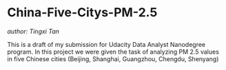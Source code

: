 # China-Five-Citys-PM-2.5

*author: Tingxi Tan*

This is a draft of my submission for Udacity Data Analyst Nanodegree program. In this project we were given the task of analyzing PM 2.5 values in five Chinese cities (Beijing, Shanghai, Guangzhou, Chengdu, Shenyang)

